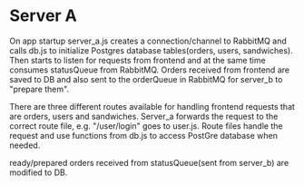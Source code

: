 # Server A

On app startup server_a.js creates a connection/channel to RabbitMQ and calls db.js to initialize Postgres database tables(orders, users, sandwiches). Then starts to listen for requests from frontend and at the same time consumes statusQueue from RabbitMQ. Orders received from frontend are saved to DB and also sent to the orderQueue in RabbitMQ for server_b to "prepare them".

There are three different routes available for handling frontend requests that are orders, users and sandwiches. Server_a forwards the request to the correct route file, e.g. "/user/login" goes to user.js. Route files handle the request and use functions from db.js to access PostGre database when needed.

ready/prepared orders received from statusQueue(sent from server_b) are modified to DB.
